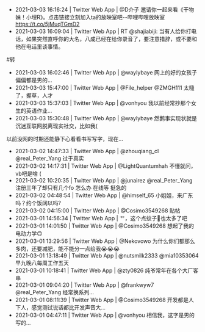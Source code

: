 * 2021-03-03 16:16:24 | Twitter Web App | @D介子 邀请你一起来看《干物妹！小埋R》。点击链接立刻加入ta的放映室吧--哔哩哔哩放映室 https://t.co/5jMuqTGmD2
* 2021-03-03 16:09:04 | Twitter Web App | RT @shajiabiji: 当有人给你打电话，如果突然直呼你的大名，八成已经在给你录音了，要注意措辞，或不要和他在电话里谈事情。

#转
* 2021-03-03 16:02:46 | Twitter Web App | @waylybaye 网上的好的女孩子偏偏都是男的...
* 2021-03-03 15:47:00 | Twitter Web App | @File_helper @ZMGH111 太糙了，握草，人才
* 2021-03-03 15:37:03 | Twitter Web App | @vonhyou 我以前经常抄那个女生的英语作业...
* 2021-03-03 15:30:48 | Twitter Web App | @waylybaye 然鹅事实现状就是沉迷互联网脱离现实社交，比如我(

以前没网的时期还能静下心看看书写写字，现在...
* 2021-03-02 14:47:33 | Twitter Web App | @zhouqiang_cl @real_Peter_Yang 过于真实
* 2021-03-02 14:17:31 | Twitter Web App | @LightQuantumhah 不懂就问，vb吧是啥 (
* 2021-03-02 10:20:35 | Twitter Web App | @junairez @real_Peter_Yang 注册三年了却只有几个fo 怎么办 在线等 挺急的
* 2021-03-02 04:48:54 | Twitter Web App | @himself_65 小姐姐，来广东吗？约个饭阔以吗?
* 2021-03-02 04:15:00 | Twitter Web App | @Cosimo3549268 贴帖
* 2021-03-01 14:56:34 | Twitter Web App | 艹，这个点蚊子🦟也太多了吧
* 2021-03-01 14:01:50 | Twitter Web App | @Cosimo3549268 想起了我的电动力学🙃
* 2021-03-01 13:29:56 | Twitter Web App | @Nekovowo 为什么你们都那么多肉，还要减肥，能不能分一点给我😭😭😭
* 2021-03-01 13:18:49 | Twitter Web App | @nutsmilk2333 @mia10353064 早九晚八每周工作五天
* 2021-03-01 10:18:41 | Twitter Web App | @zty0826 纯爷常年在各个大厂客串
* 2021-03-01 09:04:20 | Twitter Web App | @frankwyw7 @real_Peter_Yang 经常换系列...
* 2021-03-01 08:11:39 | Twitter Web App | @Cosimo3549268 开发都是人下人，感觉测试说话都比开发声音大...
* 2021-03-01 04:47:11 | Twitter Web App | @vonhyou 相信我，这字是男的写的...
